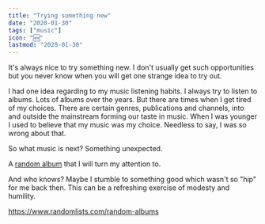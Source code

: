 ```yaml
---
title: "Trying something new"
date: "2020-01-30"
tags: ["music"]
icon: "🆕"
lastmod: "2020-01-30"
---
```


It's always nice to try something new. I don't usually get such opportunities but you never know when you will get one strange idea to try out.

I had one idea regarding to my music listening habits. I always try to listen to albums. Lots of albums over the years. But there are times when I get tired of my choices. There are certain genres, publications and channels, into and outside the mainstream forming our taste in music. When I was younger I used to believe that my music was my choice. Needless to say, I was so wrong about that.

So what music is next? Something unexpected.

A [random album](https://www.randomlists.com/random-albums?qty=1) that I will turn my attention to.

And who knows? Maybe I stumble to something good which wasn't so "hip" for me back then. This can be a refreshing exercise of modesty and humility.

https://www.randomlists.com/random-albums
